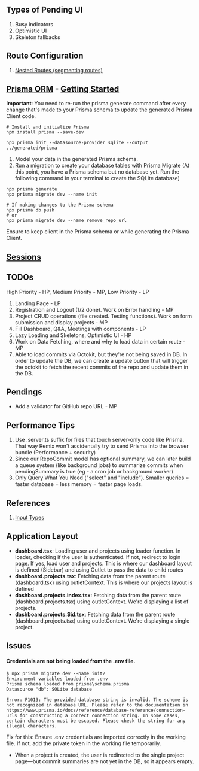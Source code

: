 ## Types of Pending UI
1. Busy indicators
2. Optimistic UI 
3. Skeleton fallbacks 

## Route Configuration
1. [Nested Routes (segmenting routes)](https://remix.run/docs/en/main/discussion/routes#what-is-nested-routing)


## [Prisma ORM](https://www.prisma.io/docs/getting-started/quickstart-sqlite) - [Getting Started](https://www.prisma.io/docs/getting-started)

__Important__: You need to re-run the prisma generate command after every change that's made to your Prisma schema to update the generated Prisma Client code.

```shell
# Install and initialize Prisma
npm install prisma --save-dev

npx prisma init --datasource-provider sqlite --output ../generated/prisma
```

1. Model your data in the generated Prisma schema. 
2. Run a migration to create your database tables with Prisma Migrate (At this point, you have a Prisma schema but no database yet. Run the following command in your terminal to create the SQLite database)

```shell 
npx prisma generate 
npx prisma migrate dev --name init
```

```shell
# If making changes to the Prisma schema
npx prisma db push
# or 
npx prisma migrate dev --name remove_repo_url 
```

Ensure to keep client in the Prisma schema or while generating the Prisma Client.

## [Sessions](https://remix.run/docs/en/main/utils/sessions#using-sessions)

## TODOs
High Priority - HP, Medium Priority - MP, Low Priority - LP
1. Landing Page - LP
2. Registration and Logout (1/2 done). Work on Error handling - MP
3. Project CRUD operations (file created. Testing functions). Work on form submission and display projects - MP
4. Fill Dashboard, Q&A, Meetings with components - LP
5. Lazy Loading and Skeletons, Optimistic UI - HP
6. Work on Data Fetching, where and why to load data in certain route - MP
7. Able to load commits via Octokit, but they're not being saved in DB. In order to update the DB, we can create a update button that will trigger the octokit to fetch the recent commits of the repo and update them in the DB. 

## Pendings
- Add a validator for GitHub repo URL - MP

## Performance Tips
1. Use .server.ts suffix for files that touch server-only code like Prisma. That way Remix won't accidentally try to send Prisma into the browser bundle (Performance + security)
2. Since our RepoCommit model has optional summary, we can later build a queue system (like background jobs) to summarize commits when pendingSummary is true (eg - a cron job or background worker)
3. Only Query What You Need ("select" and "include"). Smaller queries = faster database = less memory = faster page loads.

## References
1. [Input Types](https://www.w3schools.com/html/html_form_input_types.asp)

## Application Layout
- __dashboard.tsx__: Loading user and projects using loader function. In loader, checking if the user is authenticated. If not, redirect to login page. If yes, load user and projects. This is where our dashboard layout is defined (Sidebar) and using Outlet to pass the data to child routes 
- __dashboard.projects.tsx__: Fetching data from the parent route (dashboard.tsx) using outletContext. This is where our projects layout is defined
- __dashboard.projects.index.tsx__: Fetching data from the parent route (dashboard.projects.tsx) using outletContext. We're displaying a list of projects. 
- __dashboard.projects.$id.tsx__: Fetching data from the parent route (dashboard.projects.tsx) using outletContext. We're displaying a single project.


## Issues
#### Credentials are not being loaded from the .env file.
```shell
$ npx prisma migrate dev --name init2
Environment variables loaded from .env
Prisma schema loaded from prisma\schema.prisma
Datasource "db": SQLite database

Error: P1013: The provided database string is invalid. The scheme is not recognized in database URL. Please refer to the documentation in https://www.prisma.io/docs/reference/database-reference/connection-urls for constructing a correct connection string. In some cases, certain characters must be escaped. Please check the string for any illegal characters.
```
Fix for this: Ensure .env credentials are imported correctly in the working file. If not, add the private token in the working file temporarily.

- When a project is created, the user is redirected to the single project page—but commit summaries are not yet in the DB, so it appears empty.